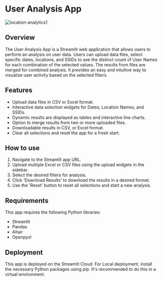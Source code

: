 # User Analysis App

![location-analytics1](https://github.com/omkarneje/Space---location-analytics/assets/57482408/2affb3ff-f2ed-476a-b80d-616bb32aea18)


## Overview

The User Analysis App is a Streamlit web application that allows users to perform an analysis on user data. Users can upload data files, select specific dates, locations, and SSIDs to see the distinct count of User Names for each combination of the selected values. The results from files are merged for combined analysis. It provides an easy and intuitive way to visualize user activity based on the selected filters.

## Features

- Upload data files in CSV or Excel format.
- Interactive data selection widgets for Dates, Location Names, and SSIDs.
- Dynamic results are displayed as tables and interactive line charts.
- Option to merge results from two or more uploaded files.
- Downloadable results in CSV, or Excel format.
- Clear all selections and reset the app for a fresh start.

## How to use

1. Navigate to the Streamlit app URL.
2. Upload multiple Excel or CSV files using the upload widgets in the sidebar.
3. Select the desired filters for analysis.
5. Click 'Download Results' to download the results in a desired format.
6. Use the 'Reset' button to reset all selections and start a new analysis.

## Requirements

This app requires the following Python libraries:

- Streamlit
- Pandas
- Altair
- Openpyxl

## Deployment

This app is deployed on the Streamlit Cloud. For Local deployment, install the necessary Python packages using pip. It's recommended to do this in a virtual environment.

